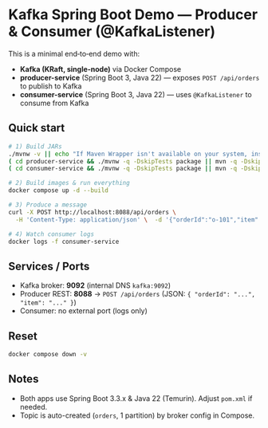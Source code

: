 
# Kafka Spring Boot Demo — Producer & Consumer (@KafkaListener)

This is a minimal end‑to‑end demo with:
- **Kafka (KRaft, single-node)** via Docker Compose
- **producer-service** (Spring Boot 3, Java 22) — exposes `POST /api/orders` to publish to Kafka
- **consumer-service** (Spring Boot 3, Java 22) — uses `@KafkaListener` to consume from Kafka

## Quick start

```bash
# 1) Build JARs
./mvnw -v || echo "If Maven Wrapper isn't available on your system, install Maven 3.9+"
( cd producer-service && ./mvnw -q -DskipTests package || mvn -q -DskipTests package )
( cd consumer-service && ./mvnw -q -DskipTests package || mvn -q -DskipTests package )

# 2) Build images & run everything
docker compose up -d --build

# 3) Produce a message
curl -X POST http://localhost:8088/api/orders \
  -H 'Content-Type: application/json' \  -d '{"orderId":"o-101","item":"laptop"}'

# 4) Watch consumer logs
docker logs -f consumer-service
```

## Services / Ports

- Kafka broker: **9092** (internal DNS `kafka:9092`)
- Producer REST: **8088** → `POST /api/orders` (JSON: `{ "orderId": "...", "item": "..." }`)
- Consumer: no external port (logs only)

## Reset

```bash
docker compose down -v
```

## Notes
- Both apps use Spring Boot 3.3.x & Java 22 (Temurin). Adjust `pom.xml` if needed.
- Topic is auto-created (`orders`, 1 partition) by broker config in Compose.
